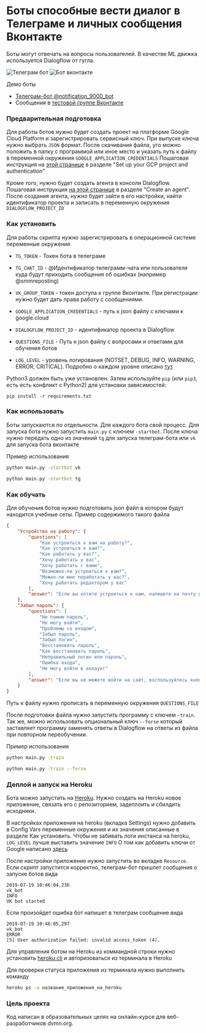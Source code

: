 # Боты способные вести диалог в Телеграме и личных сообщения Вконтакте
Боты могут отвечать на вопросы пользователей. В качестве ML движка используется Dialogflow от гугла.

![Телеграм бот](tg_demo.gif)
![Бот вконтакте](vk_demo.gif)

Демо боты
 - [Телеграм-бот @notification_9000_bot](https://t.me/notification_9000_bot)
 - Сообщения в [тестовой группе Вконтакте](https://vk.com/club182798277)

### Предварительная подготовка
Для работы ботов нужно будет создать проект на платформе Google Cloud Platform и зарегистрировать сервисный ключ. При
выпуске ключа нужно выбрать `JSON` формат. После скачивания файла, уго можно положить в папку с программой или иное место
и указать путь к файлу в переменной окружения `GOOGLE_APPLICATION_CREDENTIALS` Пошаговая инструкция 
на [этой странице](https://cloud.google.com/dialogflow/docs/quickstart-api) в разделе
"Set up your GCP project and authentication"

Кроме того, нужно будет создать агента в консоли Dialogflow. Пошаговая инструкция
[на этой странице](https://cloud.google.com/dialogflow/docs/quickstart-api) в разделе "Create an agent". После создания
агента, нужно будет зайти в его настройки, найти идентификатор проекта и записать в переменную окружения
`DIALOGFLOW_PROJECT_ID`

### Как установить
Для работы скрипта нужно зарегистрировать в операционной системе переменные окружения

- `TG_TOKEN` - Токен бота в телеграме
- `TG_CHAT_ID` - @Идентификатор телеграмм-чата или пользователя куда будут приходить сообщения об ошибках
(например @smmreposting)

- `VK_GROUP_TOKEN` - токен доступа к группе Вконтакте. При регистрации нужно будет дать права работу с сообщениями.

- `GOOGLE_APPLICATION_CREDENTIALS` - путь к json файлу с ключами к google.cloud 
- `DIALOGFLOW_PROJECT_ID` - идентификатор проекта в Dialogflow
 
- `QUESTIONS_FILE` - Путь к json файлу с вопросами и ответами для обучения ботов 

- `LOG_LEVEL` - уровень логирования (NOTSET, DEBUG, INFO, WARNING, ERROR, CRITICAL). Подробно о каждом уровне
описано [тут](https://docs.python.org/3/library/logging.html)

 
Python3 должен быть уже установлен.
Затем используйте `pip` (или `pip3`, есть есть конфликт с Python2) для установки зависимостей:
```
pip install -r requirements.txt
```

### Как использовать
Боты запускаются по отдельности. Для каждого бота свой процесс. Для запуска бота нужно запустить `main.py` с ключем
`-startbot`. После ключа нужно передать одно из значений `tg` для запуска телеграм-бота или `vk` для запуска бота
вконтакте

Пример использования
```sh
python main.py -startbot vk
```

```sh
python main.py -startbot tg
```

### Как обучать
Для обучения ботов нужно подготовить json файл в котором будут находится учебные сеты. Пример содержимого такого файла
```json
{
    "Устройство на работу": {
        "questions": [
            "Как устроиться к вам на работу?",
            "Как устроиться к вам?",
            "Как работать у вас?",
            "Хочу работать у вас",
            "Хочу работать с вами",
            "Возможно-ли устроиться к вам?",
            "Можно-ли мне поработать у вас?",
            "Хочу работать редактором у вас"
        ],
        "answer": "Если вы хотите устроиться к нам, напишите на почту game-of-verbs@gmail.com мини-эссе о себе."
    },
    "Забыл пароль": {
        "questions": [
            "Не помню пароль",
            "Не могу войти",
            "Проблемы со входом",
            "Забыл пароль",
            "Забыл логин",
            "Восстановить пароль",
            "Как восстановить пароль",
            "Неправильный логин или пароль",
            "Ошибка входа",
            "Не могу войти в аккаунт"
        ],
        "answer": "Если вы не можете войти на сайт, воспользуйтесь кнопкой «Забыли пароль?» под формой входа."
    }
}
```

Путь к файлу нужно прописать в переменную окружения `QUESTIONS_FILE`

После подготовки файла нужно запустить программу с ключем `-train`. Так же, можно использовать опциональный ключ
`--forse` который заставляет программу заменять ответы в Dialogflow на ответы из файла при повторном переобучении.

Пример использования
```sh
python main.py -train
```

```sh
python main.py -train --forse
```

### Деплой и запуск на Heroku
Бота можно запустить на [Heroku](https://.heroku.com). Нужно создать на Heroku новое приложение, связать его с
репозиторием, задеплоить и сбилдить исходники.

В настройках приложения на heroku (вкладка Settings) нужно добавить в Config Vars переменные окружения и их значения
описанные в разделе Как установить. Чтобы не забивать логи инстанса на heroku, `LOG_LEVEL` лучше выставить значение
`INFO`
О том как добавить ключи от Google написано [здесь](https://stackoverflow.com/questions/47446480/how-to-use-google-api-credentials-json-on-heroku)

После настройки приложение нужно запустить во вкладке `Resource`. Если скрипт запустится корректно, телеграм-бот пришлет
сообщения о запуске ботов вида
```
2019-07-19 10:46:04,236
vk_bot
INFO
VK bot started
```

Если произойдет ошибка бот напишет в телеграм сообщение вида
```
2019-07-19 10:46:05,297
vk_bot
ERROR
[5] User authorization failed: invalid access_token (4).
```

Для управления ботом на Heroku из коммандной строки нужно установить
[heroku cli](https://devcenter.heroku.com/categories/command-line) и авторизоваться из терминала в Heroku

Для проверки статуса приложения из терминала нужно выполнить команду
```sh
heroku ps -a название_приложения_на_heroku
```

### Цель проекта
Код написан в образовательных целях на онлайн-курсе для веб-разработчиков dvmn.org.